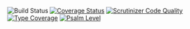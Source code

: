 ![Build Status](https://github.com/simplesamlphp/simplesamlphp-module-sqlauth/workflows/CI/badge.svg?branch=master)
[![Coverage Status](https://codecov.io/gh/simplesamlphp/simplesamlphp-module-sqlauth/branch/master/graph/badge.svg)](https://codecov.io/gh/simplesamlphp/simplesamlphp-module-sqlauth)
[![Scrutinizer Code Quality](https://scrutinizer-ci.com/g/simplesamlphp/simplesamlphp-module-sqlauth/badges/quality-score.png?b=master)](https://scrutinizer-ci.com/g/simplesamlphp/simplesamlphp-module-sqlauth/?branch=master)
[![Type Coverage](https://shepherd.dev/github/simplesamlphp/simplesamlphp-module-sqlauth/coverage.svg)](https://shepherd.dev/github/simplesamlphp/simplesamlphp-module-sqlauth)
[![Psalm Level](https://shepherd.dev/github/simplesamlphp/simplesamlphp-module-sqlauth/level.svg)](https://shepherd.dev/github/simplesamlphp/simplesamlphp-module-sqlauth)
